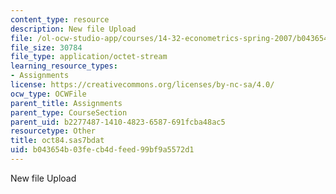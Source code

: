 ```yaml
---
content_type: resource
description: New file Upload
file: /ol-ocw-studio-app/courses/14-32-econometrics-spring-2007/b043654b03fecb4dfeed99bf9a5572d1_oct84.sas7bdat
file_size: 30784
file_type: application/octet-stream
learning_resource_types:
- Assignments
license: https://creativecommons.org/licenses/by-nc-sa/4.0/
ocw_type: OCWFile
parent_title: Assignments
parent_type: CourseSection
parent_uid: b2277487-1410-4823-6587-691fcba48ac5
resourcetype: Other
title: oct84.sas7bdat
uid: b043654b-03fe-cb4d-feed-99bf9a5572d1
---
```

New file Upload